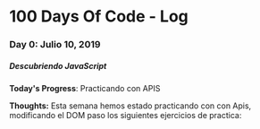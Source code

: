 # 100 Days Of Code - Log

### Day 0: Julio 10, 2019 
##### Descubriendo JavaScript

**Today's Progress**: Practicando con APIS

**Thoughts:** 
Esta semana hemos estado practicando con con Apis, modificando el DOM paso los siguientes ejercicios de practica:



